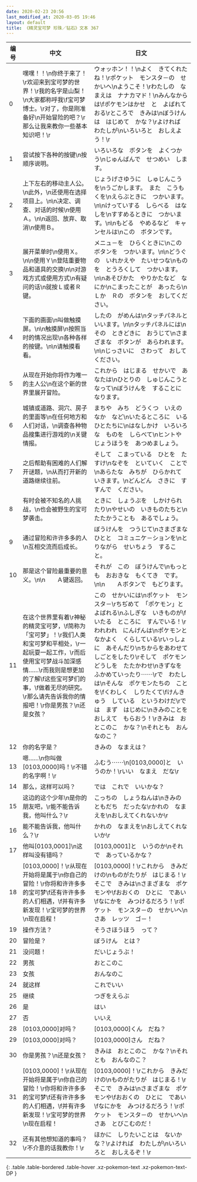 ```yaml
---
date: 2020-02-23 20:56
last_modified_at: 2020-03-05 19:46
layout: default
title: 《精灵宝可梦 珍珠／钻石》文本 367
---
```

| 编号 | 中文 | 日文 |
| ---- | ---- | ---- |
| 0 | 嘿嘿！！\n你终于来了！\r欢迎来到宝可梦的世界！\r我的名字是山梨！\n大家都称呼我\f宝可梦博士。\r对了，你是刚准备好\n开始冒险的吧？\r那么让我来教你一些基本知识吧！\r | ウォッホン！！\nよく　きてくれたね！\rポケット　モンスタ－の　せかいへ\nようこそ！\rわたしの　なまえは　ナナカマド！\nみんなからは\fポケモンはかせ　と　よばれておる\rところで　きみは\nぼうけんは　はじめて　かな？\rよければ　わたしが\nいろいろと　おしえよう！\r |
| 1 | 尝试按下各种的按键\n按顺序说明。 | いろいろな　ボタンを　よくつかう\nじゅんばんで　せつめい　します。 |
| 2 | 上下左右的移动主人公。　\n此外，\n还使用在选择项目上。\n\n决定、调查、对话的时候\n使用Ａ。\n\n返回、放弃、取消\n使用Ｂ。 | じょうげさゆうに　しゅじんこうを\nうごかします。　また　こうもくを\nえらぶときに　つかいます。\n\nけっていする　しらべる　はなしを\nすすめるときに　つかいます。\n\nもどる　やめるなど　キャンセルは\nこの　ボタンです。 |
| 3 | 展开菜单时\n使用Ｘ。\n\n使用Ｙ\n登陆重要物品和道具的交换\n\n对游戏方式或使用方式\n有疑问的话\n就按Ｌ或者Ｒ键。 | メニュ－を　ひらくときに\nこの　ボタンを　つかいます。\n\nどうぐの　いれかえや　たいせつな\nものを　とうろくして　つかいます。\n\nあそびかた　やりかたなど　なにか\nこまったことが　あったら\nＬか　Ｒの　ボタンを　おしてください。 |
| 4 | 下面的画面\n叫做触摸屏。\n\n触摸屏\n按照当时的情况出现\n各种各样的按键。\n\n请触摸看看。 | したの　がめんは\nタッチパネルと　いいます。\n\nタッチパネルには\nその　ときどきに　おうじて\nさまざまな　ボタンが　あらわれます。\n\nじっさいに　さわって　おしてください。 |
| 5 | 从现在开始你将作为唯一的主人公\n在这个新的世界里展开冒险。 | これから　はじまる　せかいで　あなたは\nひとりの　しゅじんこうと　なって\nぼうけんを　することに　なります。 |
| 6 | 城镇或道路、洞穴、房子的里面等\n在任何地方和人们对话，\n调查各种物品搜集进行游戏的\n关键情报。 | まちや　みち　どうくつ　いえのなか　など\nいたるところに　いる　ひとたちに\nはなしかけ　いろいろな　ものを　しらべて\nヒントや　じょうほうを　あつめましょう。 |
| 7 | 之后帮助有困难的人们解开谜题，\n从而打开新的道路继续往前。 | そして　こまっている　ひとを　たすけ\nなぞを　といていく　ことで\nあらたな　みちが　ひらかれて　いきます。\nどんどん　さきに　すすんで　ください。 |
| 8 | 有时会被不知名的人挑战，\n也会被野生的宝可梦袭击。 | ときに　しょうぶを　しかけられたり\nやせいの　いきものたちと\nたたかうことも　あるでしょう。 |
| 9 | 通过冒险和许许多多的人\n互相交流而后成长。 | ぼうけんを　つうじて\nさまざまな　ひとと　コミュニケ－ションを\nとりながら　せいちょう　すること。 |
| 10 | 那是这个冒险最重要的意义。\n\n　　Ａ键返回。 | それが　この　ぼうけんで\nもっとも　おおきな　もくてき　です。\n\n　　Ａボタンで　もどります。 |
| 11 | 在这个世界里有着\r神秘的精灵宝可梦，\f简称为「宝可梦」！\r我们人类和宝可梦和平相处，\r一起玩耍一起工作，\r而后使用宝可梦战斗加深感情……\r而我则是想更加的了解\f这些宝可梦们的事，\f做着无尽的研究。\r那么请先告诉我你的情报吧！\r你是男孩？\n还是女孩？ | この　せかいには\nポケット　モンスタ－\rちぢめて　「ポケモン」と　よばれる\nふしぎな　いきものが\fいたる　ところに　すんでいる！\rわれわれ　にんげんは\nポケモンと　なかよく　くらしている\rいっしょに　あそんだり\nちからをあわせて　しごとをしたり\rそして　ポケモンどうしを　たたかわせ\nきずなを　ふかめていったり⋯⋯\rで　わたしは\nそんな　ポケモンたちの　ことを\fくわしく　しりたくて\fけんきゅう　している　というわけだ\rでは　まず　はじめに\nきみのことを　おしえて　もらおう！\rきみは　おとこのこ　かな？\nそれとも　おんなのこ？ |
| 12 | 你的名字是？ | きみの　なまえは？ |
| 13 | 嗯……\n你叫做[0103,0000]吗！\r不错的名字啊！\r | ふむう⋯⋯\n[0103,0000]と　いうのか！\rいい　なまえ　だな\r |
| 14 | 那么，这样可以吗？ | では　これで　いいかな？ |
| 15 | 这边的这个少年\n是你的朋友吧，\r能不能告诉我，他叫什么？\r | こっちの　しょうねんは\nきみの　ともだち　だったな\rかれの　なまえを\nおしえてくれないか\r |
| 16 | 能不能告诉我，他叫什么？\r | かれの　なまえを\nおしえてくれないか\r |
| 17 | 他叫[0103,0001]\n这样叫没有错吗？ | [0103,0001]と　いうのか\nそれで　あっているかな？ |
| 18 | [0103,0000]！\r从现在开始将是属于\n你自己的冒险！\r你将和许许多多的宝可梦\f还有许许多多的人们相遇，\f并有许多新发现！\r宝可梦的世界\n现在启程！ | [0103,0000]！\rこれから　きみだけの\nものがたりが　はじまる！\rそこで　きみは\nさまざまな　ポケモンや\fおおくの　ひとに　であい\fなにかを　みつけるだろう！\rポケット　モンスタ－の　せかいへ\nさあ　レッツ　ゴ－！ |
| 19 | 操作方法？ | そうさほうほう　って？ |
| 20 | 冒险是？ | ぼうけん　とは？ |
| 21 | 没问题！ | だいじょうぶ！ |
| 22 | 男孩 | おとこのこ |
| 23 | 女孩 | おんなのこ |
| 24 | 就这样 | これでいい |
| 25 | 继续 | つぎをえらぶ |
| 26 | 是 | はい |
| 27 | 否 | いいえ |
| 28 | [0103,0000]对吗？ | [0103,0000]くん　だね？ |
| 29 | [0103,0000]对吗？ | [0103,0000]さん　だね？ |
| 30 | 你是男孩？\n还是女孩？ | きみは　おとこのこ　かな？\nそれとも　おんなのこ？ |
| 31 | [0103,0000]！\r从现在开始将是属于\n你自己的冒险！\r你将和许许多多的宝可梦\f还有许许多多的人们相遇，\f并有许多新发现！\r宝可梦的世界\n现在启程！ | [0103,0000]！\rこれから　きみだけの\nものがたりが　はじまる！\rそこで　きみは\nさまざまな　ポケモンや\fおおくの　ひとに　であい\fなにかを　みつけるだろう！\rポケット　モンスタ－の　せかいへ\nさあ　とびこむのだ！ |
| 32 | 还有其他想知道的事吗？\r不介意的话我教你！\r | ほかに　しりたいことは　ないかな？\rよければ　わたしが\nいろいろと　おしえるぞ！\r |
{: .table .table-bordered .table-hover .xz-pokemon-text .xz-pokemon-text-DP }
